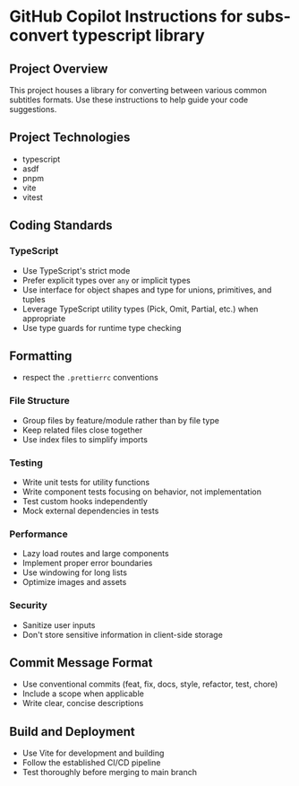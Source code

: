 # GitHub Copilot Instructions for subs-convert typescript library

## Project Overview
This project houses a library for converting between various common subtitles formats.
Use these instructions to help guide your code suggestions.

## Project Technologies

- typescript
- asdf
- pnpm
- vite
- vitest

## Coding Standards

### TypeScript
- Use TypeScript's strict mode
- Prefer explicit types over `any` or implicit types
- Use interface for object shapes and type for unions, primitives, and tuples
- Leverage TypeScript utility types (Pick, Omit, Partial, etc.) when appropriate
- Use type guards for runtime type checking

## Formatting
- respect the `.prettierrc` conventions

### File Structure
- Group files by feature/module rather than by file type
- Keep related files close together
- Use index files to simplify imports

### Testing
- Write unit tests for utility functions
- Write component tests focusing on behavior, not implementation
- Test custom hooks independently
- Mock external dependencies in tests

### Performance
- Lazy load routes and large components
- Implement proper error boundaries
- Use windowing for long lists
- Optimize images and assets

### Security
- Sanitize user inputs
- Don't store sensitive information in client-side storage

## Commit Message Format
- Use conventional commits (feat, fix, docs, style, refactor, test, chore)
- Include a scope when applicable
- Write clear, concise descriptions

## Build and Deployment
- Use Vite for development and building
- Follow the established CI/CD pipeline
- Test thoroughly before merging to main branch
